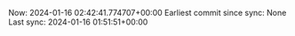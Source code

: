 Now: 2024-01-16 02:42:41.774707+00:00 Earliest commit since sync: None Last sync: 2024-01-16 01:51:51+00:00
